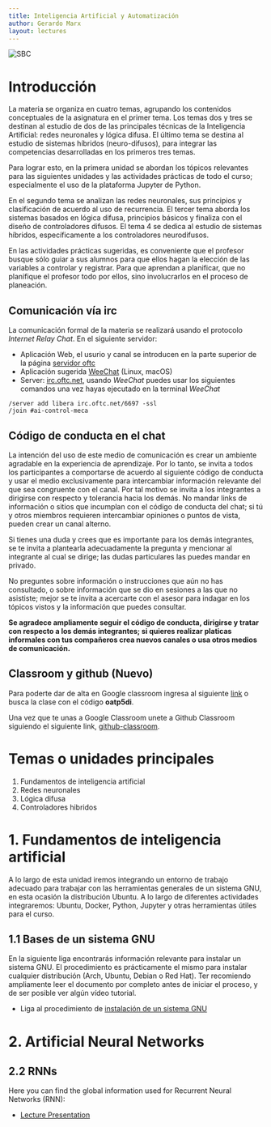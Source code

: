```yaml
---
title: Inteligencia Artificial y Automatización
author: Gerardo Marx
layout: lectures
---
```


![SBC](https://d1jnx9ba8s6j9r.cloudfront.net/blog/wp-content/uploads/2018/12/AR@2x.png)

# Introducción
La materia se organiza en cuatro temas, agrupando los contenidos conceptuales de la asignatura en el primer tema. Los temas dos y tres se destinan al estudio de dos de las principales técnicas de la Inteligencia Artificial: redes neuronales y lógica difusa. El último tema se destina al estudio de sistemas híbridos (neuro-difusos), para integrar las competencias desarrolladas en los primeros tres temas.

Para lograr esto, en la primera unidad se abordan los tópicos relevantes para las siguientes unidades y las actividades prácticas de todo el curso; especialmente el uso de la plataforma Jupyter de Python.

En el segundo tema se analizan las redes neuronales, sus principios y clasificación de acuerdo al uso de recurrencia. El tercer tema aborda los sistemas basados en lógica difusa, principios básicos y finaliza con el diseño de controladores difusos. El tema 4 se dedica al estudio de sistemas híbridos, específicamente a los controladores neurodifusos.

En las actividades prácticas sugeridas, es conveniente que el profesor busque sólo guiar a sus alumnos para que ellos hagan la elección de las variables a controlar y registrar. Para que aprendan a planificar, que no planifique el profesor todo por ellos, sino involucrarlos en el proceso de planeación.

## Comunicación vía irc 

La comunicación formal de la materia se realizará usando el protocolo *Internet Relay Chat*. En el siguiente servidor: 

- Aplicación Web, el usurio y canal se introducen en la parte superior de la página [servidor oftc](https://oftc.net/WebChat/)
- Aplicación sugerida [WeeChat](https://weechat.org/) (Linux, macOS)
- Server:  [irc.oftc.net](http://irc.oftc.net), usando *WeeChat* puedes usar los siguientes comandos una vez hayas ejecutado en la terminal *WeeChat*

```
/server add libera irc.oftc.net/6697 -ssl
/join #ai-control-meca
```

## Código de conducta en el chat

La intención del uso de este medio de comunicación es crear un ambiente agradable en la experiencia de aprendizaje. Por lo tanto, se invita a todos los participantes a comportarse de acuerdo al siguiente código de conducta y usar el medio exclusivamente para intercambiar información relevante del que sea congruente con el canal. Por tal motivo se invita a los integrantes a dirigirse con respecto y tolerancia hacia los demás. No mandar links de información o sitios que incumplan con el código de conducta del chat; si tú y otros miembros requieren intercambiar opiniones o puntos de vista, pueden crear un canal alterno.

Si tienes una duda y crees que es importante para los demás integrantes, se te invita a plantearla adecuadamente la pregunta y mencionar al integrante al cual se dirige; las dudas particulares las puedes mandar en privado.

No preguntes sobre información o instrucciones que aún no has consultado, o sobre información que se dio en sesiones a las que no asististe; mejor se te invita a acercarte con el asesor para indagar en los tópicos vistos y la información que puedes consultar.

**Se agradece ampliamente seguir el código de conducta, dirigirse y tratar con respecto a los demás integrantes; si quieres realizar platicas informales con tus compañeros crea nuevos canales o usa otros medios de comunicación.**

## Classroom y github (Nuevo)

Para poderte dar de alta en Google classroom ingresa al siguiente [link](https://classroom.google.com/c/NTQ0MzI2MjU5MTIz?cjc=oatp5di) o busca la clase con el código **oatp5di**.

Una vez que te unas a Google Classroom unete a Github Classroom siguiendo el siguiente link, [github-classroom](https://classroom.github.com/a/v5LqGaO9).

# Temas o unidades principales

1. Fundamentos de inteligencia artificial
2. Redes neuronales
3. Lógica difusa
4. Controladores hibridos

# 1. Fundamentos de inteligencia artificial
A lo largo de esta unidad iremos integrando un entorno de trabajo adecuado para trabajar con las herramientas generales de un sistema GNU, en esta ocasión la distribución Ubuntu. A lo largo de diferentes actividades integraremos: Ubuntu, Docker, Python, Jupyter y otras herramientas útiles para el curso.

## 1.1 Bases de un sistema GNU

En la siguiente liga encontrarás información relevante para instalar un sistema GNU. El procedimiento es prácticamente el mismo para instalar cualquier distribución (Arch, Ubuntu, Debian o Red Hat). Ter recomiendo ampliamente leer el documento por completo antes de iniciar el proceso, y de ser posible ver algún vídeo tutorial. 

- Liga al procedimiento de [instalación de un sistema GNU](https://www.gmarxcc.com/lecture/engineering/ai/2022/08/28/gnu-install.html)


 


[^1]: IDC http://www.tercerainformacion.es/spip.php?article15580

# 2. Artificial Neural Networks

## 2.2 RNNs
Here you can find the global information used for Recurrent Neural Networks (RNN):

- [Lecture Presentation](/assets/ai-ann.pdf)
